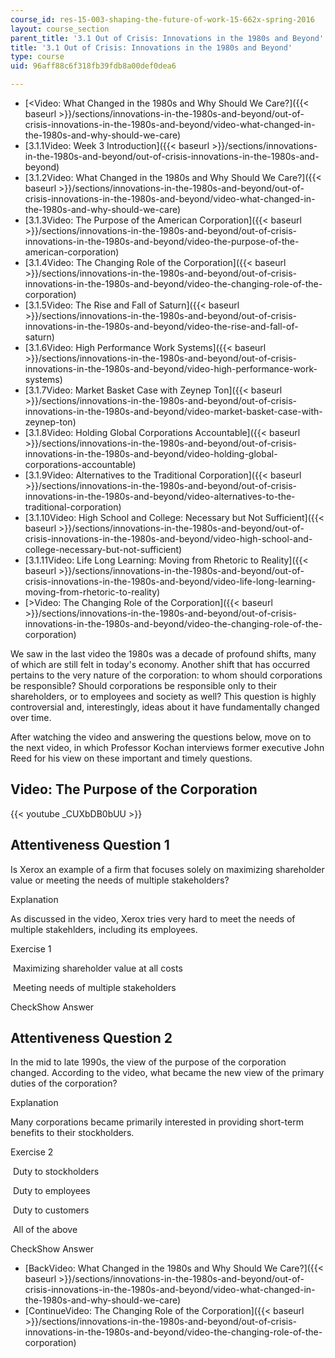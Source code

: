 ```yaml
---
course_id: res-15-003-shaping-the-future-of-work-15-662x-spring-2016
layout: course_section
parent_title: '3.1 Out of Crisis: Innovations in the 1980s and Beyond'
title: '3.1 Out of Crisis: Innovations in the 1980s and Beyond'
type: course
uid: 96aff88c6f318fb39fdb8a00def0dea6

---
```


*   [<Video: What Changed in the 1980s and Why Should We Care?]({{< baseurl >}}/sections/innovations-in-the-1980s-and-beyond/out-of-crisis-innovations-in-the-1980s-and-beyond/video-what-changed-in-the-1980s-and-why-should-we-care)
*   [3.1.1Video: Week 3 Introduction]({{< baseurl >}}/sections/innovations-in-the-1980s-and-beyond/out-of-crisis-innovations-in-the-1980s-and-beyond)
*   [3.1.2Video: What Changed in the 1980s and Why Should We Care?]({{< baseurl >}}/sections/innovations-in-the-1980s-and-beyond/out-of-crisis-innovations-in-the-1980s-and-beyond/video-what-changed-in-the-1980s-and-why-should-we-care)
*   [3.1.3Video: The Purpose of the American Corporation]({{< baseurl >}}/sections/innovations-in-the-1980s-and-beyond/out-of-crisis-innovations-in-the-1980s-and-beyond/video-the-purpose-of-the-american-corporation)
*   [3.1.4Video: The Changing Role of the Corporation]({{< baseurl >}}/sections/innovations-in-the-1980s-and-beyond/out-of-crisis-innovations-in-the-1980s-and-beyond/video-the-changing-role-of-the-corporation)
*   [3.1.5Video: The Rise and Fall of Saturn]({{< baseurl >}}/sections/innovations-in-the-1980s-and-beyond/out-of-crisis-innovations-in-the-1980s-and-beyond/video-the-rise-and-fall-of-saturn)
*   [3.1.6Video: High Performance Work Systems]({{< baseurl >}}/sections/innovations-in-the-1980s-and-beyond/out-of-crisis-innovations-in-the-1980s-and-beyond/video-high-performance-work-systems)
*   [3.1.7Video: Market Basket Case with Zeynep Ton]({{< baseurl >}}/sections/innovations-in-the-1980s-and-beyond/out-of-crisis-innovations-in-the-1980s-and-beyond/video-market-basket-case-with-zeynep-ton)
*   [3.1.8Video: Holding Global Corporations Accountable]({{< baseurl >}}/sections/innovations-in-the-1980s-and-beyond/out-of-crisis-innovations-in-the-1980s-and-beyond/video-holding-global-corporations-accountable)
*   [3.1.9Video: Alternatives to the Traditional Corporation]({{< baseurl >}}/sections/innovations-in-the-1980s-and-beyond/out-of-crisis-innovations-in-the-1980s-and-beyond/video-alternatives-to-the-traditional-corporation)
*   [3.1.10Video: High School and College: Necessary but Not Sufficient]({{< baseurl >}}/sections/innovations-in-the-1980s-and-beyond/out-of-crisis-innovations-in-the-1980s-and-beyond/video-high-school-and-college-necessary-but-not-sufficient)
*   [3.1.11Video: Life Long Learning: Moving from Rhetoric to Reality]({{< baseurl >}}/sections/innovations-in-the-1980s-and-beyond/out-of-crisis-innovations-in-the-1980s-and-beyond/video-life-long-learning-moving-from-rhetoric-to-reality)
*   [\>Video: The Changing Role of the Corporation]({{< baseurl >}}/sections/innovations-in-the-1980s-and-beyond/out-of-crisis-innovations-in-the-1980s-and-beyond/video-the-changing-role-of-the-corporation)

We saw in the last video the 1980s was a decade of profound shifts, many of which are still felt in today's economy. Another shift that has occurred pertains to the very nature of the corporation: to whom should corporations be responsible? Should corporations be responsible only to their shareholders, or to employees and society as well? This question is highly controversial and, interestingly, ideas about it have fundamentally changed over time.

After watching the video and answering the questions below, move on to the next video, in which Professor Kochan interviews former executive John Reed for his view on these important and timely questions.

Video: The Purpose of the Corporation
-------------------------------------

{{< youtube _CUXbDB0bUU >}}

Attentiveness Question 1
------------------------

Is Xerox an example of a firm that focuses solely on maximizing shareholder value or meeting the needs of multiple stakeholders?

Explanation

As discussed in the video, Xerox tries very hard to meet the needs of multiple stakehlders, including its employees.

Exercise 1

&nbsp;Maximizing shareholder value at all costs&nbsp;

&nbsp;Meeting needs of multiple stakeholders&nbsp;

CheckShow Answer

Attentiveness Question 2
------------------------

In the mid to late 1990s, the view of the purpose of the corporation changed. According to the video, what became the new view of the primary duties of the corporation?

Explanation

Many corporations became primarily interested in providing short-term benefits to their stockholders.

Exercise 2

&nbsp;Duty to stockholders&nbsp;

&nbsp;Duty to employees&nbsp;

&nbsp;Duty to customers&nbsp;

&nbsp;All of the above&nbsp;

CheckShow Answer

*   [BackVideo: What Changed in the 1980s and Why Should We Care?]({{< baseurl >}}/sections/innovations-in-the-1980s-and-beyond/out-of-crisis-innovations-in-the-1980s-and-beyond/video-what-changed-in-the-1980s-and-why-should-we-care)
*   [ContinueVideo: The Changing Role of the Corporation]({{< baseurl >}}/sections/innovations-in-the-1980s-and-beyond/out-of-crisis-innovations-in-the-1980s-and-beyond/video-the-changing-role-of-the-corporation)